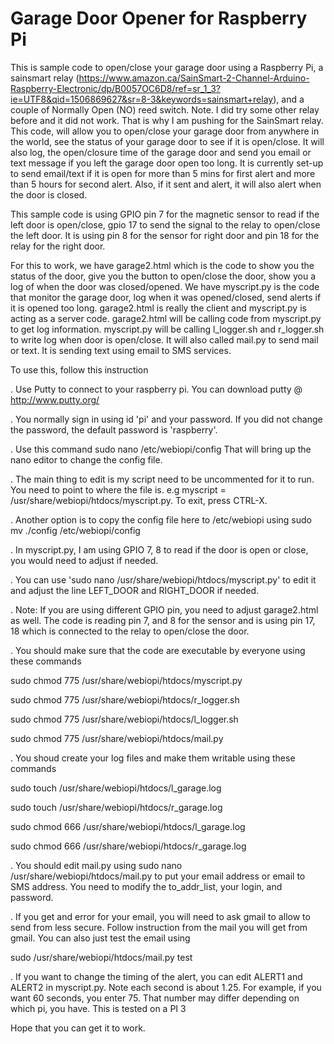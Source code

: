 # Garage Door Opener for Raspberry Pi

This is sample code to open/close your garage door using a Raspberry Pi, a sainsmart relay (https://www.amazon.ca/SainSmart-2-Channel-Arduino-Raspberry-Electronic/dp/B0057OC6D8/ref=sr_1_3?ie=UTF8&qid=1506869627&sr=8-3&keywords=sainsmart+relay), and a couple of Normally Open (NO) reed switch. Note. I did try some other relay before and it did not work. That is why I am pushing for the SainSmart relay.
This code, will allow you to open/close your garage door from anywhere in the world, see the status of your garage door to see if it is open/close. It will also log, the open/closure time of the garage door and send you email or text message if you left the garage door open too long. It is currently set-up to send email/text if it is open for more than 5 mins for first alert and more than 5 hours for second alert. Also, if it sent and alert, it will also alert when the door is closed.

This sample code is using GPIO pin 7 for the magnetic sensor to read if the left door is open/close, gpio 17 to send the signal to the relay to open/close the left door. It is using pin 8 for the sensor for right door and pin 18 for the relay for the right door.

For this to work, we have garage2.html which is the code to show you the status of the door, give you the button to open/close the door, show you a log of when the door was closed/opened. We have myscript.py is the code that monitor the garage door, log when it was opened/closed, send alerts if it is opened too long. garage2.html is really the client and myscript.py is acting as a server code. garage2.html will be calling code from myscript.py to get log information. myscript.py will be calling l_logger.sh and r_logger.sh to write log when door is open/close. It will also called mail.py to send mail or text. It is sending text using email to SMS services.

To use this, follow this instruction

. Use Putty to connect to your raspberry pi. You can download putty @ http://www.putty.org/

. You normally sign in using id 'pi' and your password. If you did not change the password, the default password is 'raspberry'.

. Use this command sudo nano /etc/webiopi/config That will bring up the nano editor to change the config file.

. The main thing to edit is my script need to be uncommented for it to run. You need to point to where the file is. e.g myscript = /usr/share/webiopi/htdocs/myscript.py. To exit, press CTRL-X.

. Another option is to copy the config file here to /etc/webiopi using sudo mv ./config /etc/webiopi/config

. In myscript.py, I am using GPIO 7, 8 to read if the door is open or close, you would need to adjust if needed.

. You can use 'sudo nano /usr/share/webiopi/htdocs/myscript.py' to edit it and adjust the line LEFT_DOOR and RIGHT_DOOR if needed.

. Note: If you are using different GPIO pin, you need to adjust garage2.html as well. The code is reading pin 7, and 8 for the sensor and is using pin 17, 18 which is connected to the relay to open/close the door.

. You should make sure that the code are executable by everyone using these commands

sudo chmod 775 /usr/share/webiopi/htdocs/myscript.py

sudo chmod 775 /usr/share/webiopi/htdocs/r_logger.sh

sudo chmod 775 /usr/share/webiopi/htdocs/l_logger.sh

sudo chmod 775 /usr/share/webiopi/htdocs/mail.py

. You shoud create your log files and make them writable using these commands

sudo touch /usr/share/webiopi/htdocs/l_garage.log

sudo touch /usr/share/webiopi/htdocs/r_garage.log

sudo chmod 666 /usr/share/webiopi/htdocs/l_garage.log

sudo chmod 666 /usr/share/webiopi/htdocs/r_garage.log

. You should edit mail.py using sudo nano /usr/share/webiopi/htdocs/mail.py to put your email address or email to SMS address. You need to modify the to_addr_list, your login, and password.

. If you get and error for your email, you will need to ask gmail to allow to send from less secure. Follow instruction from the mail you will get from gmail. You can also just test the email using 

sudo /usr/share/webiopi/htdocs/mail.py test

. If you want to change the timing of the alert, you can edit ALERT1 and ALERT2 in myscript.py. Note each second is about 1.25. For example, if you want 60 seconds, you enter 75. That number may differ depending on which pi, you have. This is tested on a PI 3

Hope that you can get it to work.
